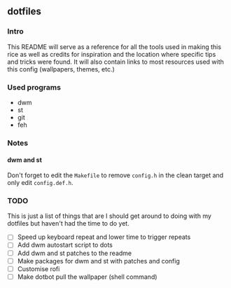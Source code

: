 dotfiles
--------

### Intro

This README will serve as a reference for all the tools used in making this rice as well
as credits for inspiration and the location where specific tips and tricks were found. It
will also contain links to most resources used with this config (wallpapers, themes, etc.)

### Used programs

- dwm
- st
- git
- feh

### Notes

#### dwm and st

Don't forget to edit the `Makefile` to remove `config.h` in the clean target and only edit
`config.def.h`.

### TODO

This is just a list of things that are I should get around to doing with my dotfiles but
haven't had the time to do yet.

- [ ] Speed up keyboard repeat and lower time to trigger repeats
- [ ] Add dwm autostart script to dots
- [ ] Add dwm and st patches to the readme
- [ ] Make packages for dwm and st with patches and config
- [ ] Customise rofi
- [ ] Make dotbot pull the wallpaper (shell command)
